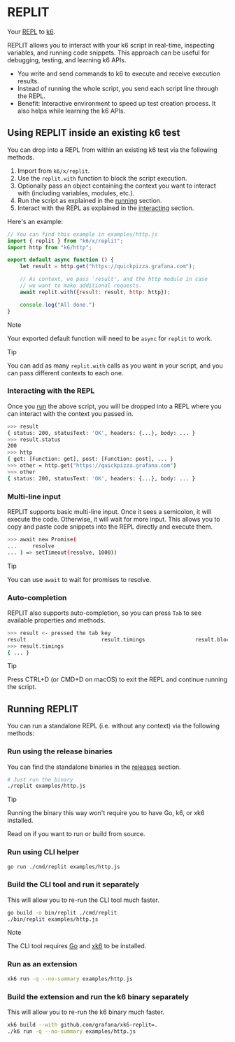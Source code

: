 # REPLIT

Your [REPL](https://en.wikipedia.org/wiki/Read%E2%80%93eval%E2%80%93print_loop) to [k6](https://github.com/grafana/k6).

REPLIT allows you to interact with your k6 script in real-time, inspecting variables, and running code snippets. This approach can be useful for debugging, testing, and learning k6 APIs.

- You write and send commands to k6 to execute and receive execution results.
- Instead of running the whole script, you send each script line through the REPL.
- Benefit: Interactive environment to speed up test creation process. It also helps while learning the k6 APIs.

## Using REPLIT inside an existing k6 test

You can drop into a REPL from within an existing k6 test via the following methods.

1. Import from `k6/x/replit`.
1. Use the `replit.with` function to block the script execution.
1. Optionally pass an object containing the context you want to interact with (including variables, modules, etc.).
1. Run the script as explained in the [running](#running-replit) section.
1. Interact with the REPL as explained in the [interacting](#interacting-with-the-repl) section.

Here's an example:

```js
// You can find this example in examples/http.js
import { replit } from "k6/x/replit";
import http from "k6/http";

export default async function () {
    let result = http.get("https://quickpizza.grafana.com");

    // As context, we pass 'result', and the http module in case
    // we want to make additional requests.
    await replit.with({result: result, http: http});

    console.log("All done.")
}
```

> [!NOTE]
> Your exported default function will need to be `async` for `replit` to work.

> [!TIP]
> You can add as many `replit.with` calls as you want in your script, and you can pass different contexts to each one.

### Interacting with the REPL

Once you [run](#running) the above script, you will be dropped into a REPL where you can interact with the context you passed in.

```bash
>>> result
{ status: 200, statusText: 'OK', headers: {...}, body: ... }
>>> result.status
200
>>> http
{ get: [Function: get], post: [Function: post], ... }
>>> other = http.get("https://quickpizza.grafana.com")
>>> other
{ status: 200, statusText: 'OK', headers: {...}, body: ... }
```

### Multi-line input

REPLIT supports basic multi-line input. Once it sees a semicolon, it will execute the code. Otherwise, it will wait for more input. This allows you to copy and paste code snippets into the REPL directly and execute them.

```bash
>>> await new Promise(
...     resolve
... ) => setTimeout(resolve, 1000))
```

> [!TIP]
> You can use `await` to wait for promises to resolve.

### Auto-completion

REPLIT also supports auto-completion, so you can press `Tab` to see available properties and methods.

```bash
>>> result <- pressed the tab key
result                        result.timings                result.blocked
>>> result.timings
{ ... }
```

> [!TIP]
> Press CTRL+D (or CMD+D on macOS) to exit the REPL and continue running the script.

## Running REPLIT

You can run a standalone REPL (i.e. without any context) via the following methods:

### Run using the release binaries

You can find the standalone binaries in the [releases](https://github.com/grafana/xk6-replit/releases/tag/v0.1) section.

```bash
# Just run the binary
./replit examples/http.js
```

> [!TIP]
> Running the binary this way won't require you to have Go, k6, or xk6 installed.

Read on if you want to run or build from source.

### Run using CLI helper

```bash
go run ./cmd/replit examples/http.js
```

### Build the CLI tool and run it separately

This will allow you to re-run the CLI tool much faster.

```bash
go build -o bin/replit ./cmd/replit
./bin/replit examples/http.js
```

> [!NOTE]
> The CLI tool requires [Go](https://go.dev/doc/install) and [xk6](https://github.com/grafana/xk6) to be installed.


### Run as an extension

```bash
xk6 run -q --no-summary examples/http.js
```

### Build the extension and run the k6 binary separately

This will allow you to re-run the k6 binary much faster.

```bash
xk6 build --with github.com/grafana/xk6-replit=.
./k6 run -q --no-summary examples/http.js
```
